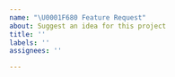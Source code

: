```yaml
---
name: "\U0001F680 Feature Request"
about: Suggest an idea for this project
title: ''
labels: ''
assignees: ''

---
```



